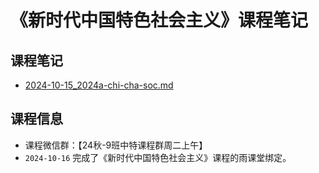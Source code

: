 # 《新时代中国特色社会主义》课程笔记 

## 课程笔记

- [2024-10-15_2024a-chi-cha-soc.md](../../data/2024a-chi-cha-soc/2024-10-15_2024a-chi-cha-soc.md)

## 课程信息

- 课程微信群：【24秋-9班中特课程群周二上午】
- `2024-10-16` 完成了《新时代中国特色社会主义》课程的雨课堂绑定。


